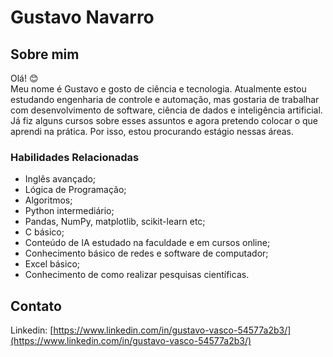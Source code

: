# Gustavo Navarro

## Sobre mim
Olá! 😊      
Meu nome é Gustavo e gosto de ciência e tecnologia. Atualmente estou estudando engenharia de controle e automação, mas gostaria de trabalhar com desenvolvimento de software, ciência de dados e inteligência artificial. Já fiz alguns cursos sobre esses assuntos e agora pretendo colocar o que aprendi na prática. Por isso, estou procurando estágio nessas áreas. 

### Habilidades Relacionadas
- Inglês avançado;
- Lógica de Programação;
- Algoritmos;
- Python intermediário;
- Pandas, NumPy, matplotlib, scikit-learn etc;
- C básico;
- Conteúdo de IA estudado na faculdade e em cursos online;
- Conhecimento básico de redes e software de computador;
- Excel básico;
- Conhecimento de como realizar pesquisas científicas.

## Contato
Linkedin: [https://www.linkedin.com/in/gustavo-vasco-54577a2b3/](https://www.linkedin.com/in/gustavo-vasco-54577a2b3/)
